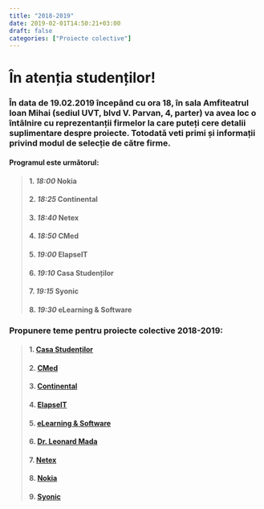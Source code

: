 ```yaml
---
title: "2018-2019"
date: 2019-02-01T14:50:21+03:00
draft: false
categories: ["Proiecte colective"]
---
```

# În atenția studenților!

### În data de 19.02.2019 începând cu ora 18, în sala Amfiteatrul Ioan Mihai (sediul UVT, blvd V. Parvan, 4, parter) va avea loc o întâlnire cu reprezentanții firmelor la care puteți cere detalii suplimentare despre proiecte. Totodată veti primi și informații privind modul de selecție de către firme.

#### Programul este următorul:

>#### 1.  *18:00*  Nokia
>
>#### 2.  *18:25*  Continental
>
>#### 3.  *18:40*  Netex
>
>#### 4.  *18:50*  CMed
>
>#### 5.  *19:00*  ElapseIT
>
>#### 6.  *19:10*  Casa Studenților
>
>#### 7.  *19:15*  Syonic
>
>#### 8.  *19:30*  eLearning & Software

### Propunere teme pentru proiecte  colective 2018-2019:
>#### 1. [Casa Studenților](https://drive.google.com/open?id=1ffDT8ET7Ap_QTecLKyJvVs4JjA4AR0Aj)
>
>#### 2. [CMed](https://drive.google.com/open?id=1JfQRnpG-msCYGDMw95PbH-aNrrH01btD)
>
>#### 3. [Continental](https://drive.google.com/open?id=118SffPeQXnAsObwDg08orUPIhehdsCOw)
>
>#### 4. [ElapseIT](https://drive.google.com/open?id=1htDqeP8rD6K_Un1wUOzEOLylubnLDzib)
>
>#### 5. [eLearning & Software](https://drive.google.com/open?id=1DRugOJMqR70_Iz9po-eMLK7vHOQpRpbK)
>
>#### 6. [Dr. Leonard Mada](https://drive.google.com/drive/folders/https://drive.google.com/open?id=1frD0ziRnzL1UkdV-DpSaXwbNgf57brdw)
>
>#### 7. [Netex](https://drive.google.com/open?id=1V-kzyKfooX5ZZ2ibrmRC5_E7h_TZcXEs)
>
>#### 8. [Nokia](https://drive.google.com/open?id=14HdB7iHacTlqip5PLoQWShmbkZMA_Ayc)
>
>#### 9. [Syonic](https://drive.google.com/open?id=1c6LIt0rCGjgLEgUZysAHp68MdGgEZBN4)
